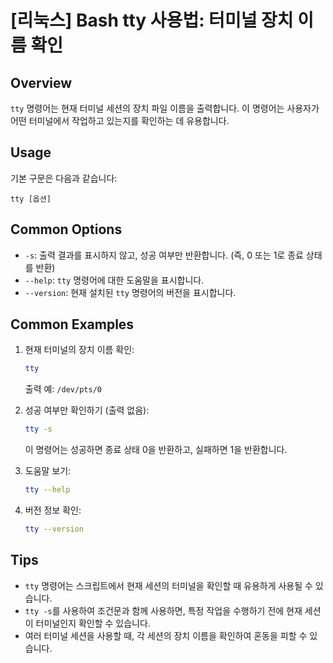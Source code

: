 # [리눅스] Bash tty 사용법: 터미널 장치 이름 확인

## Overview
`tty` 명령어는 현재 터미널 세션의 장치 파일 이름을 출력합니다. 이 명령어는 사용자가 어떤 터미널에서 작업하고 있는지를 확인하는 데 유용합니다.

## Usage
기본 구문은 다음과 같습니다:
```
tty [옵션]
```

## Common Options
- `-s`: 출력 결과를 표시하지 않고, 성공 여부만 반환합니다. (즉, 0 또는 1로 종료 상태를 반환)
- `--help`: `tty` 명령어에 대한 도움말을 표시합니다.
- `--version`: 현재 설치된 `tty` 명령어의 버전을 표시합니다.

## Common Examples
1. 현재 터미널의 장치 이름 확인:
   ```bash
   tty
   ```
   출력 예: `/dev/pts/0`

2. 성공 여부만 확인하기 (출력 없음):
   ```bash
   tty -s
   ```
   이 명령어는 성공하면 종료 상태 0을 반환하고, 실패하면 1을 반환합니다.

3. 도움말 보기:
   ```bash
   tty --help
   ```

4. 버전 정보 확인:
   ```bash
   tty --version
   ```

## Tips
- `tty` 명령어는 스크립트에서 현재 세션의 터미널을 확인할 때 유용하게 사용될 수 있습니다.
- `tty -s`를 사용하여 조건문과 함께 사용하면, 특정 작업을 수행하기 전에 현재 세션이 터미널인지 확인할 수 있습니다.
- 여러 터미널 세션을 사용할 때, 각 세션의 장치 이름을 확인하여 혼동을 피할 수 있습니다.